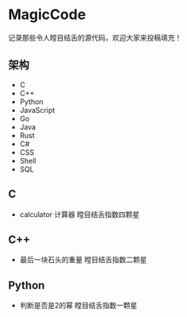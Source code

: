 # MagicCode
记录那些令人瞠目结舌的源代码，欢迎大家来投稿填充！

## 架构
* C
* C++
* Python
* JavaScript
* Go
* Java
* Rust
* C#
* CSS
* Shell
* SQL

## C
* calculator 计算器 瞠目结舌指数四颗星

## C++
* 最后一块石头的重量 瞠目结舌指数二颗星

## Python
* 判断是否是2的幂 瞠目结舌指数一颗星